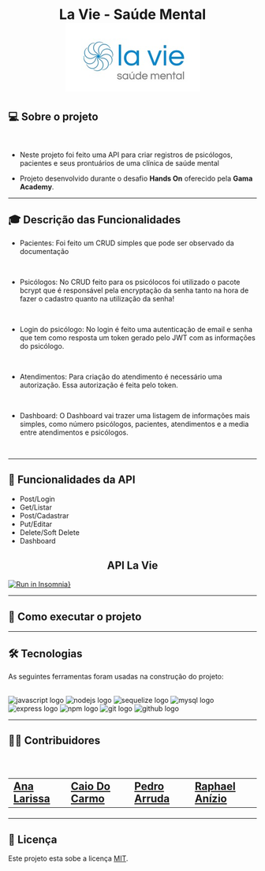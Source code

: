 <h1 align=center> La Vie - Saúde Mental </hi> <br>

<img src="./docs/Logo LaVie.jpeg" alt="Logo da Clínica">

## 💻 Sobre o projeto 
<br>

 - Neste projeto foi feito uma API para criar registros de psicólogos, pacientes e seus prontuários de uma clínica de saúde mental

 - Projeto desenvolvido durante o desafio **Hands On** oferecido pela **Gama Academy**.

---

##  :mortar_board:  Descrição das Funcionalidades

- Pacientes:
Foi feito um CRUD simples que pode ser observado da documentação
<br>

- Psicólogos:
No CRUD feito para os psicólocos foi utilizado o pacote bcrypt que é responsável pela encryptação da senha tanto na hora de fazer  o cadastro  quanto na utilização da senha!
<br>

- Login do psicólogo:
No login é feito uma autenticação de email e senha que tem como resposta um token gerado pelo JWT com as informações do psicólogo.
<br>

- Atendimentos:
Para criação do atendimento é necessário uma autorização. Essa autorização é feita pelo token.
<br>

- Dashboard:
O Dashboard vai trazer uma listagem de  informações mais simples, como número psicólogos, pacientes, atendimentos e a media entre atendimentos e psicólogos.
<br>

---

## :file_folder: Funcionalidades da API  

  - Post/Login
  - Get/Listar
  - Post/Cadastrar
  - Put/Editar
  - Delete/Soft Delete
  - Dashboard

   <h2 align=center> <a src="./" > API La Vie</a>  </h2>

[![Run in Insomnia}](https://insomnia.rest/images/run.svg)](https://insomnia.rest/run/?label=La-Vie&uri=file%3A%2F%2F%2FC%3A%2FUsers%2FCaio%2FDownloads%2FInsomnia_2022-07-28.json)

---

## 🚀 Como executar o projeto

---

## 🛠 Tecnologias

As seguintes ferramentas foram usadas na construção do projeto:
<br><br>

<div align="left">
  <img src="https://cdn.jsdelivr.net/gh/devicons/devicon/icons/javascript/javascript-original.svg" height="40" width="52" alt="javascript logo"  />
  <img src="https://cdn.jsdelivr.net/gh/devicons/devicon/icons/nodejs/nodejs-original.svg" height="40" width="52" alt="nodejs logo"  />
  <img src="https://cdn.jsdelivr.net/gh/devicons/devicon/icons/sequelize/sequelize-original.svg" height="40" width="52" alt="sequelize logo"  />
  <img src="https://cdn.jsdelivr.net/gh/devicons/devicon/icons/mysql/mysql-original.svg" height="40" width="52" alt="mysql logo"  />
  <img src="https://cdn.jsdelivr.net/gh/devicons/devicon/icons/express/express-original.svg" height="40" width="52" alt="express logo"  />
  <img src="https://cdn.jsdelivr.net/gh/devicons/devicon/icons/npm/npm-original-wordmark.svg" height="40" width="52" alt="npm logo"  />
  <img src="https://cdn.jsdelivr.net/gh/devicons/devicon/icons/git/git-original.svg" height="40" width="52" alt="git logo"  />
  <img src="https://cdn.jsdelivr.net/gh/devicons/devicon/icons/github/github-original.svg" height="40" width="52" alt="github logo"  />
</div>

---

<h2> 👨‍💻 Contribuidores </h2><br> 

<h2>
<table align=center>
  <tr>

   <td> <a href="https://www.linkedin.com/in/annalare/"> Ana Larissa </a>
   </td>
   <td> <a href="https://www.linkedin.com/in/caiodocarmo/"> Caio Do Carmo </a>
   </td>
    <td> <a href="https://www.linkedin.com/in/peh-arruda/"> Pedro Arruda </a>
   </td>
    <td> <a href="https://www.linkedin.com/in/raphael-anizio-da-silva-0173211b8/"> Raphael Anízio </a>
   </td>
   
  </tr>
</table> </h2>

---

## 📝 Licença

Este projeto esta sobe a licença [MIT](./LICENSE).